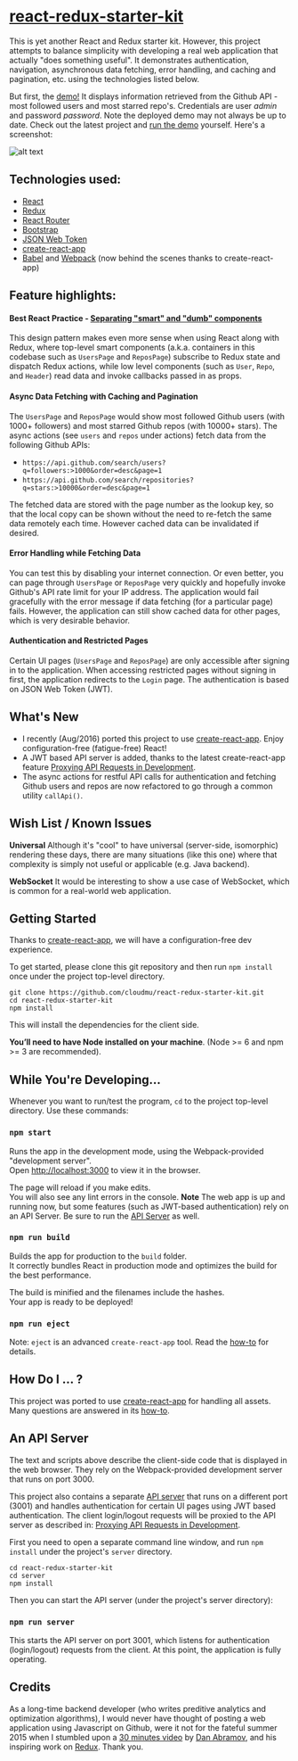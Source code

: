 # [react-redux-starter-kit](http://cloudmu.github.io/react-redux-starter-kit/)

This is yet another React and Redux starter kit. However, this project attempts to balance simplicity with developing a real web application that actually "does something useful". 
It demonstrates authentication, navigation, asynchronous data fetching, error handling, and caching and pagination, etc. using the technologies listed below.

But first, the [demo!](http://cloudmu.github.io/react-redux-starter-kit/) It displays information retrieved from the Github API - most followed users and most starred repo's. 
Credentials are user *admin* and password *password*. Note the deployed demo may not always be up to date. Check out the latest project and [run the demo](#getting-started) yourself.
Here's a screenshot:

![alt text](https://raw.githubusercontent.com/cloudmu/react-redux-starter-kit/master/screenshot.png "Screenshot")

## Technologies used:

- [React](https://github.com/facebook/react)
- [Redux](https://github.com/rackt/redux)
- [React Router](https://github.com/rackt/react-router)
- [Bootstrap](https://github.com/twbs/bootstrap)
- [JSON Web Token](https://jwt.io/)
- [create-react-app](https://github.com/facebookincubator/create-react-app/)
- [Babel](http://babeljs.io/) and [Webpack](http://webpack.github.io/) (now behind the scenes thanks to create-react-app)

## Feature highlights:

#### Best React Practice - [Separating "smart" and "dumb" components](https://medium.com/@dan_abramov/smart-and-dumb-components-7ca2f9a7c7d0)

This design pattern makes even more sense when using React along with Redux, where top-level smart components (a.k.a. containers in this codebase such as `UsersPage` and `ReposPage`) subscribe to Redux state and dispatch Redux actions, while low level components (such as `User`, `Repo`, and `Header`) read data and invoke callbacks passed in as props.

#### Async Data Fetching with Caching and Pagination

The `UsersPage` and `ReposPage` would show most followed Github users (with 1000+ followers) and most starred Github repos (with 10000+ stars). The async actions (see `users` and `repos` under actions) fetch data from the following Github APIs: 

-  `https://api.github.com/search/users?q=followers:>1000&order=desc&page=1` 
-  `https://api.github.com/search/repositories?q=stars:>10000&order=desc&page=1`

The fetched data are stored with the page number as the lookup key, so that the local copy can be shown without the need to re-fetch the same data remotely each time. However cached data can be invalidated if desired.

#### Error Handling while Fetching Data

You can test this by disabling your internet connection. Or even better, you can page through `UsersPage` or `ReposPage` very quickly and hopefully invoke Github's API rate limit for your IP address. 
The application would fail gracefully with the error message if data fetching (for a particular page) fails. However, the application can still show cached data for other pages, which is very desirable behavior.

#### Authentication and Restricted Pages

Certain UI pages (`UsersPage` and `ReposPage`) are only accessible after signing in to the application. When accessing restricted pages without signing in first, the application redirects to the `Login` page. The authentication is based on JSON Web Token (JWT).

## What's New

* I recently (Aug/2016) ported this project to use [create-react-app](https://github.com/facebookincubator/create-react-app). Enjoy configuration-free (fatigue-free) React!
* A JWT based API server is added, thanks to the latest create-react-app feature [Proxying API Requests in Development](https://github.com/facebookincubator/create-react-app/blob/ef94b0561d5afb9b50b905fa5cd3f94e965c69c0/template/README.md#proxying-api-requests-in-development).
* The async actions for restful API calls for authentication and fetching Github users and repos are now refactored to go through a common utility `callApi()`.

## Wish List / Known Issues
**Universal**
Although it's "cool" to have universal (server-side, isomorphic) rendering these days, there are many situations (like this one) where that complexity is simply not useful or applicable (e.g. Java backend).

**WebSocket**
It would be interesting to show a use case of WebSocket, which is common for a real-world web application.

## Getting Started
Thanks to [create-react-app](https://github.com/facebookincubator/create-react-app), we will have a configuration-free dev experience. 

To get started, please clone this git repository and then run `npm install` once under the project top-level directory. 

```
git clone https://github.com/cloudmu/react-redux-starter-kit.git
cd react-redux-starter-kit
npm install
```
This will install the dependencies for the client side.

**You’ll need to have Node installed on your machine**. (Node >= 6 and npm >= 3 are recommended).

## While You're Developing...
Whenever you want to run/test the program, `cd` to the project top-level directory. Use these commands:

### `npm start`

Runs the app in the development mode, using the Webpack-provided "development server".<br>
Open [http://localhost:3000](http://localhost:3000) to view it in the browser.

The page will reload if you make edits.<br>
You will also see any lint errors in the console.
**Note** The web app is up and running now, but some features (such as JWT-based authentication) rely on an API Server. Be sure to run the [API Server](#an-api-server) as well.

### `npm run build`

Builds the app for production to the `build` folder.<br>
It correctly bundles React in production mode and optimizes the build for the best performance.

The build is minified and the filenames include the hashes.<br>
Your app is ready to be deployed!

### `npm run eject`

Note: `eject` is an advanced `create-react-app` tool. Read the [how-to](https://github.com/facebookincubator/create-react-app/blob/master/template/README.md) for details.

## How Do I ... ?

This project was ported to use [create-react-app](https://github.com/facebookincubator/create-react-app) for handling all assets. 
Many questions are answered in its [how-to](https://github.com/facebookincubator/create-react-app/blob/master/template/README.md).

## An API Server
The text and scripts above describe the client-side code that is displayed in the web browser. They rely on the Webpack-provided development server that runs on port 3000. 

This project also contains a separate [API server](https://github.com/cloudmu/react-redux-starter-kit/tree/master/server) that runs on a different port (3001) and handles authentication for certain UI pages using JWT based authentication.
The client login/logout requests will be proxied to the API server as described in: 
[Proxying API Requests in Development](https://github.com/facebookincubator/create-react-app/blob/ef94b0561d5afb9b50b905fa5cd3f94e965c69c0/template/README.md#proxying-api-requests-in-development).

First you need to open a separate command line window, and run `npm install` under the project's `server` directory. 

```
cd react-redux-starter-kit
cd server
npm install
```

Then you can start the API server (under the project's server directory):

### `npm run server`

This starts the API server on port 3001, which listens for authentication (login/logout) requests from the client. At this point, the application is fully operating.

## Credits
As a long-time backend developer (who writes preditive analytics and optimization algorithms), I would never have thought of posting a web application using Javascript on Github, were it not for the fateful summer 2015 when I stumbled upon a [30 minutes video](https://www.youtube.com/watch?v=xsSnOQynTHs) by [Dan Abramov](https://twitter.com/dan_abramov), and his inspiring work on [Redux](https://github.com/rackt/redux).
Thank you.
